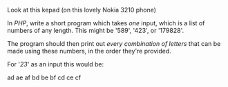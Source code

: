 Look at this kepad (on this lovely Nokia 3210 phone)

In *PHP*, write a short program which takes *one* input, which is a
list of numbers of any length. This might be '589', '423', or
'179828'.

The program should then print out *every combination of letters* that
can be made using these numbers, in the order they're provided.

For '*23*' as an input this would be:

ad
ae
af
bd
be
bf
cd
ce
cf